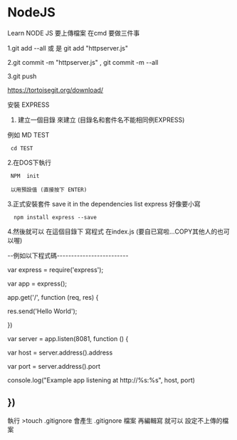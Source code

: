 # NodeJS
Learn NODE JS 
要上傳檔案 在cmd 要做三件事 

1.git add --all 或 是 git add "httpserver.js"

2.git commit -m "httpserver.js" , git commit -m --all

3.git push

https://tortoisegit.org/download/


安裝 EXPRESS 
1. 建立一個目錄 來建立  (目錄名和套件名不能相同例EXPRESS)

例如 MD TEST

     cd TEST
     
2.在DOS下執行      

     NPM  init 
     
     以用預設值 (直接按下 ENTER)
     
3.正式安裝套件 save it in the dependencies list express 好像要小寫

      npm install express --save 
     
4.然後就可以 在這個目錄下 寫程式 在index.js (要自已寫啦...COPY其他人的也可以喔)

--例如以下程式碼-------------------------

var express = require('express');

var app = express();


app.get('/', function (req, res) {

   res.send('Hello World');
   
})

var server = app.listen(8081, function () {

   var host = server.address().address
   
   var port = server.address().port
   
   
   console.log("Example app listening at http://%s:%s", host, port)
   
})
 -----------------------------------
 執行  >touch .gitignore 會產生 .gitignore 檔案 再編輯寫 就可以 設定不上傳的檔案
     
     

